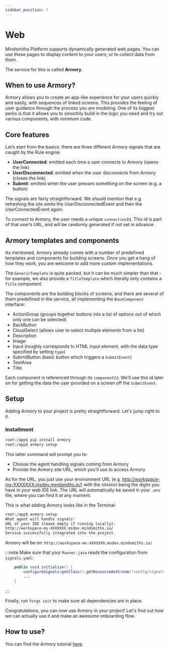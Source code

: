 ```yaml
---
sidebar_position: 7
---
```


# Web

Mindsmiths Platform supports dynamically generated web pages.
You can use these pages to display content to your users, or to collect data from them.

The service for this is called **Armory**.

## When to use Armory?

Armory allows you to create an app-like experience for your users quickly and easily, with sequences of linked screens. 
This provides the feeling of user guidance through the process you are modeling. One of its biggest perks is that it 
allows you to smoothly build in the logic you need and try out various components, with minimum code.

<!-- <details>
  <summary>Setup details</summary>
<div>
    <div><p><b>Environment variables:</b></p>
        <ul>
            <li>SECRET_KEY</li>
            <li>DEBUG</li>
            <li>ALLOW_EVERYONE</li>
            <li>SITE_URL</li>
            <li>INTERNAL_SITE_URL</li>
        </ul>
    </div>
    <div>
        <p><b>Installment:</b></p>
        <ul>
            <li><code>pip install "armory"</code></li>
        </ul>
    </div>
    <div>
        <p><b>Initialize setup:</b></p>
        <ul><li><p><code>armory setup</code></p></li></ul>
    </div>
  </div>
</details> -->

## Core features

Let’s start from the basics: there are three different Armory signals that are caught by the Rule engine:
* **UserConnected**: emitted each time a user connects to Armory (opens the link)
* **UserDisconnected**: emitted when the user disconnects from Armory (closes the link)
* **Submit**: emitted when the user presses something on the screen (e.g. a button)

The signals are fairly straightforward. We should mention that e.g. refreshing the site emits the UserDisconnectedEvent and then the UserConnectedEvent again.

To connect to Armory, the user needs a unique `connectionId`. This id is part of that user’s URL, and will be randomly generated if not set in advance. 

## Armory templates and components 

As mentioned, Armory already comes with a number of predefined templates and components for building screens. Once you get a hang of how they work, you are welcome to add more custom implementations.

The `GenericTemplate` is quite packed, but it can be much simpler than that - for example, we also provide a `TitleTemplate` which literally only contains a `Title` component.

The components are the building blocks of screens, and there are several of them predefined in the service, all implementing the `BaseComponent` interface:
* ActionGroup (groups together buttons into a list of options out of which only one can be selected)
* BackButton
* CloudSelect (allows user to select multiple elements from a list)
* Description
* Image
* Input (roughly corresponds to HTML input element, with the data type specified by setting `type`)
* SubmitButton (basic button which triggers a `SubmitEvent`)
* TextArea
* Title

Each component is referenced through its `componentId`. We’ll use this id later on for getting the data the user provided on a screen off the `SubmitEvent`.

## Setup

Adding Armory to your project is pretty straightforward. Let's jump right to it.   

### Installment

```bash title="Terminal"
root:/app$ pip install armory
root:/app$ armory setup
```

This latter command will prompt you to:
* Choose the agent handling signals coming from Armory
* Provide the Armory site URL, which you'll use to access Armory

As for the URL, you just use your environment URL (e.g. http://workspace-ms-XXXXXXX.msdev.mindsmiths.io/) with the `XXXXXXX` being the digits you have in your web IDE link. 
The URL will automatically be saved in your `.env` file, where you can find it at any moment.

This is what adding Armory looks like in the Terminal:

```bash title="Terminal"
root:/app$ armory setup
What agent will handle signals?
URL of your IDE (leave empty if running locally): 
http://workspace-ms-XXXXXXX.msdev.mindsmiths.io/
Service successfully integrated into the project.
```

Armory will be on: ```http://workspace-ms-XXXXXXX.msdev.mindsmiths.io/```

:::note
Make sure that your `Runner.java` reads the configuration from `signals.yaml`:

```java title="java/Runner.java"
    public void initialize() {
        configureSignals(getClass().getResourceAsStream("config/signals.yaml"));
        ...
    }
```
:::

Finally, run `forge init` to make sure all dependencies are in place. 

Congratulations, you can now use Armory in your project! Let's find out how we can actually use it and make an awesome onboarding flow.

## How to use?

You can find the Armory tutorial [here](/docs/tutorials/Armory-tutorial). 